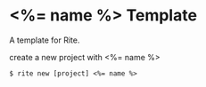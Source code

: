 # <%= name %> Template
A template for Rite.

create a new project with <%= name %>

`
$ rite new [project] <%= name %>
`